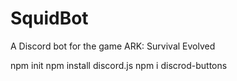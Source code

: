 # SquidBot
A Discord bot for the game ARK: Survival Evolved

npm init
npm install discord.js
npm i discrod-buttons